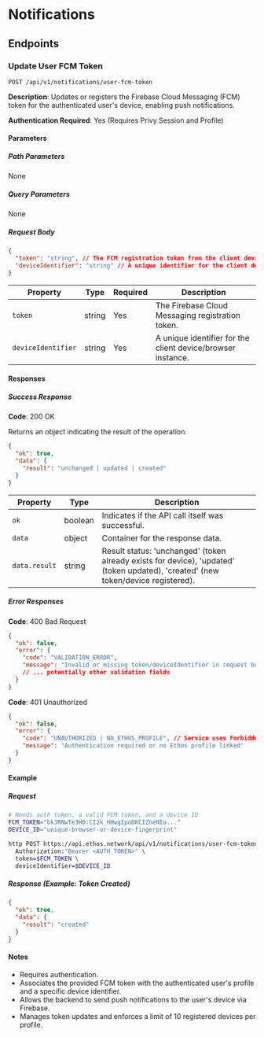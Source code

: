 # Notifications

## Endpoints

### Update User FCM Token

```
POST /api/v1/notifications/user-fcm-token
```

**Description**: Updates or registers the Firebase Cloud Messaging (FCM) token for the authenticated user's device, enabling push notifications.

**Authentication Required**: Yes (Requires Privy Session and Profile)

#### Parameters

##### Path Parameters

None

##### Query Parameters

None

##### Request Body

```json
{
  "token": "string", // The FCM registration token from the client device
  "deviceIdentifier": "string" // A unique identifier for the client device/browser instance
}
```

| Property           | Type   | Required | Description                                                     |
|--------------------|--------|----------|-----------------------------------------------------------------|
| `token`            | string | Yes      | The Firebase Cloud Messaging registration token.              |
| `deviceIdentifier` | string | Yes      | A unique identifier for the client device/browser instance. |

#### Responses

##### Success Response

**Code**: 200 OK

Returns an object indicating the result of the operation.

```json
{
  "ok": true,
  "data": {
    "result": "unchanged | updated | created"
  }
}
```

| Property         | Type    | Description                                                                                              |
|------------------|---------|----------------------------------------------------------------------------------------------------------|
| `ok`             | boolean | Indicates if the API call itself was successful.                                                         |
| `data`           | object  | Container for the response data.                                                                         |
| `data.result`    | string  | Result status: 'unchanged' (token already exists for device), 'updated' (token updated), 'created' (new token/device registered). |

##### Error Responses

**Code**: 400 Bad Request

```json
{
  "ok": false,
  "error": {
    "code": "VALIDATION_ERROR",
    "message": "Invalid or missing token/deviceIdentifier in request body"
    // ... potentially other validation fields
  }
}
```

**Code**: 401 Unauthorized

```json
{
  "ok": false,
  "error": {
    "code": "UNAUTHORIZED | NO_ETHOS_PROFILE", // Service uses Forbidden, but route might map to Unauthorized
    "message": "Authentication required or no Ethos profile linked"
  }
}
```

#### Example

##### Request

```bash
# Needs auth token, a valid FCM token, and a device ID
FCM_TOKEN="bk3RNwTe3H0:CI2k_HHwgIpoDKCIZheNIo..."
DEVICE_ID="unique-browser-or-device-fingerprint"

http POST https://api.ethos.network/api/v1/notifications/user-fcm-token \
  Authorization:"Bearer <AUTH_TOKEN>" \
  token=$FCM_TOKEN \
  deviceIdentifier=$DEVICE_ID
```

##### Response (Example: Token Created)

```json
{
  "ok": true,
  "data": {
    "result": "created"
  }
}
```

#### Notes

- Requires authentication.
- Associates the provided FCM token with the authenticated user's profile and a specific device identifier.
- Allows the backend to send push notifications to the user's device via Firebase.
- Manages token updates and enforces a limit of 10 registered devices per profile. 